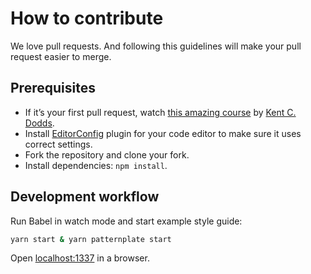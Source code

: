 # How to contribute

We love pull requests. And following this guidelines will make your pull request easier to merge.

## Prerequisites

* If it’s your first pull request, watch [this amazing course](http://makeapullrequest.com/) by [Kent C. Dodds](https://twitter.com/kentcdodds).
* Install [EditorConfig](http://editorconfig.org/) plugin for your code editor to make sure it uses correct settings.
* Fork the repository and clone your fork.
* Install dependencies: `npm install`.

## Development workflow

Run Babel in watch mode and start example style guide:

```bash
yarn start & yarn patternplate start
```

Open [localhost:1337](http://localhost:1337) in a browser.
